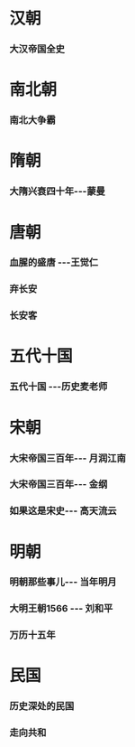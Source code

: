 # 汉朝
###  大汉帝国全史
### 



# 南北朝
### 南北大争霸
# 隋朝
### 大隋兴衰四十年---蒙曼
# 唐朝
### 血腥的盛唐 ---王觉仁
### 弃长安
### 长安客



# 五代十国
### 五代十国 ---历史麦老师
# 宋朝
### 大宋帝国三百年--- 月润江南
### 大宋帝国三百年--- 金纲
### 如果这是宋史--- 高天流云

# 明朝
### 明朝那些事儿--- 当年明月
### 大明王朝1566 --- 刘和平
### 万历十五年
# 民国
### 历史深处的民国
### 走向共和
